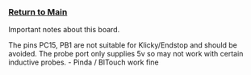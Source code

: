 


### [Return to Main](../index.md)

<WIP>

Important notes about this board.

The pins PC15, PB1 are not suitable for Klicky/Endstop and should be avoided. 
The probe port only supplies 5v so may not work with certain inductive probes.
    - Pinda / BlTouch work fine